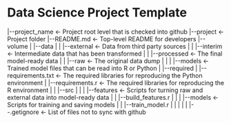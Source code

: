 # Data Science Project Template
  
  |--project_name                           <- Project root level that is checked into github
  |--project                              <- Project folder
    |--README.md                          <- Top-level README for developers
    |--volume
    |   |--data
    |   |   |--external                   <- Data from third party sources
    |   |   |--interim                    <- Intermediate data that has been transformed
    |   |   |--processed                  <- The final model-ready data
    |   |   |--raw                        <- The original data dump
    |   |
    |   |--models                         <- Trained model files that can be read into R or Python
    |
    |--required
    |   |--requirements.txt               <- The required libraries for reproducing the Python environment
    |   |--requirements.r                 <- The required libraries for reproducing the R environment
    |
    |
    |--src
    |   |
    |   |--features                       <- Scripts for turning raw and external data into model-ready data
    |   |   |--build_features.r
    |   |
    |   |--models                         <- Scripts for training and saving models
    |   |   |--train_model.r
    |   |
    |
    |
    |
    |--.getignore                         <- List of files not to sync with github
